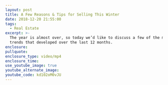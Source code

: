 ```yaml
---
layout: post
title: A Few Reasons & Tips for Selling This Winter
date: 2018-12-20 21:55:00
tags:
  - Real Estate
excerpt: >-
  The year is almost over, so today we’d like to discuss a few of the mortgage
  trends that developed over the last 12 months.
enclosure:
pullquote:
enclosure_type: video/mp4
enclosure_time:
use_youtube_image: true
youtube_alternate_image:
youtube_code: kd102oM0vJU
---
```

